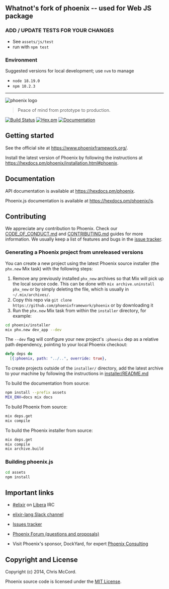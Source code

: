 ## Whatnot's fork of phoenix -- used for Web JS package

### ADD / UPDATE TESTS FOR YOUR CHANGES
- See `assets/js/test`
- run with `npm test` 

### Environment
Suggested versions for local development; use `nvm` to manage
- `node 18.19.0`
- `npm 10.2.3`

-----

![phoenix logo](https://raw.githubusercontent.com/phoenixframework/phoenix/main/priv/static/phoenix.png)

> Peace of mind from prototype to production.

[![Build Status](https://github.com/phoenixframework/phoenix/workflows/CI/badge.svg)](https://github.com/phoenixframework/phoenix/actions/workflows/ci.yml) [![Hex.pm](https://img.shields.io/hexpm/v/phoenix.svg)](https://hex.pm/packages/phoenix) [![Documentation](https://img.shields.io/badge/documentation-gray)](https://hexdocs.pm/phoenix)

## Getting started

See the official site at <https://www.phoenixframework.org/>.

Install the latest version of Phoenix by following the instructions at <https://hexdocs.pm/phoenix/installation.html#phoenix>.

## Documentation

API documentation is available at <https://hexdocs.pm/phoenix>.

Phoenix.js documentation is available at <https://hexdocs.pm/phoenix/js>.

## Contributing

We appreciate any contribution to Phoenix. Check our [CODE_OF_CONDUCT.md](CODE_OF_CONDUCT.md) and [CONTRIBUTING.md](CONTRIBUTING.md) guides for more information. We usually keep a list of features and bugs in the [issue tracker][4].

### Generating a Phoenix project from unreleased versions

You can create a new project using the latest Phoenix source installer (the `phx.new` Mix task) with the following steps:

1. Remove any previously installed `phx_new` archives so that Mix will pick up the local source code. This can be done with `mix archive.uninstall phx_new` or by simply deleting the file, which is usually in `~/.mix/archives/`.
2. Copy this repo via `git clone https://github.com/phoenixframework/phoenix` or by downloading it
3. Run the `phx.new` Mix task from within the `installer` directory, for example:

```bash
cd phoenix/installer
mix phx.new dev_app --dev
```

The `--dev` flag will configure your new project's `:phoenix` dep as a relative path dependency, pointing to your local Phoenix checkout:

```elixir
defp deps do
  [{:phoenix, path: "../..", override: true},
```

To create projects outside of the `installer/` directory, add the latest archive to your machine by following the instructions in [installer/README.md](https://github.com/phoenixframework/phoenix/blob/main/installer/README.md)

To build the documentation from source:

```bash
npm install --prefix assets
MIX_ENV=docs mix docs
```

To build Phoenix from source:

```bash
mix deps.get
mix compile
```

To build the Phoenix installer from source:

```bash
mix deps.get
mix compile
mix archive.build
```

### Building phoenix.js

```bash
cd assets
npm install
```

## Important links

* [#elixir][1] on [Libera][2] IRC
* [elixir-lang Slack channel][3]
* [Issues tracker][4]
* [Phoenix Forum (questions and proposals)][5]
* Visit Phoenix's sponsor, DockYard, for expert [Phoenix Consulting](https://dockyard.com/phoenix-consulting)

  [1]: https://web.libera.chat/?channels=#elixir
  [2]: https://libera.chat/
  [3]: https://elixir-lang.slack.com/
  [4]: https://github.com/phoenixframework/phoenix/issues
  [5]: https://elixirforum.com/c/phoenix-forum

## Copyright and License

Copyright (c) 2014, Chris McCord.

Phoenix source code is licensed under the [MIT License](LICENSE.md).
